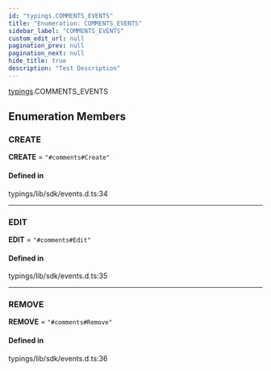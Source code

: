 ```yaml
---
id: "typings.COMMENTS_EVENTS"
title: "Enumeration: COMMENTS_EVENTS"
sidebar_label: "COMMENTS_EVENTS"
custom_edit_url: null
pagination_prev: null
pagination_next: null
hide_title: true
description: "Test Description"
---
```


[typings](../namespaces/typings.md).COMMENTS_EVENTS

## Enumeration Members

### CREATE

 **CREATE** = ``"#comments#Create"``

#### Defined in

typings/lib/sdk/events.d.ts:34

___

### EDIT

 **EDIT** = ``"#comments#Edit"``

#### Defined in

typings/lib/sdk/events.d.ts:35

___

### REMOVE

 **REMOVE** = ``"#comments#Remove"``

#### Defined in

typings/lib/sdk/events.d.ts:36
